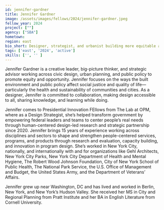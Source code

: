 ```yaml
---
id: jennifer-gardner
title: Jennifer Gardner
image: /assets/images/fellows/2024/jennifer-gardner.jpeg
fellow_year: 2024
project: [""]
agency: ["SBA"]
hometown: 
region: east
bio_short: Designer, strategist, and urbanist building more equitable and responsive government.
tags: ['east', '2024', 'active']
skills: ['', '' ]
---
```

Jennifer Gardner is a creative leader, big-picture thinker, and strategic advisor working across civic design, urban planning, and public policy to promote equity and opportunity. Jennifer focuses on the ways the built environment and public policy affect social justice and quality of life—particularly the health and sustainability of communities and cities. As a designer, Jennifer is committed to collaboration, making design accessible to all, sharing knowledge, and learning while doing. 

Jennifer comes to Presidential Innovation FEllows from The Lab at OPM, where as a Design Strategist, she’s helped transform government by empowering federal leaders and teams to center people’s real needs through human-centered design-led research and strategic partnership since 2020. Jennifer brings 15 years of experience working across disciplines and sectors to shape and strengthen people-centered services, programs, and products through research and evaluation, capacity building, and innovation in program design. She’s worked in New York City, nationally, and internationally with and for organizations like Gehl Architects, New York City Parks, New York City Department of Health and Mental Hygiene, The Robert Wood Johnson Foundation, City of New York School of Public Health, The National Park Service, the U.S. Office of Management and Budget, the United States Army, and the Department of Veterans’ Affairs.

Jennifer grew up near Washington, DC and has lived and worked in Berlin, New York, and New York’s Hudson Valley. She received her MS in City and Regional Planning from Pratt Institute and her BA in English Literature from Cornell University. 